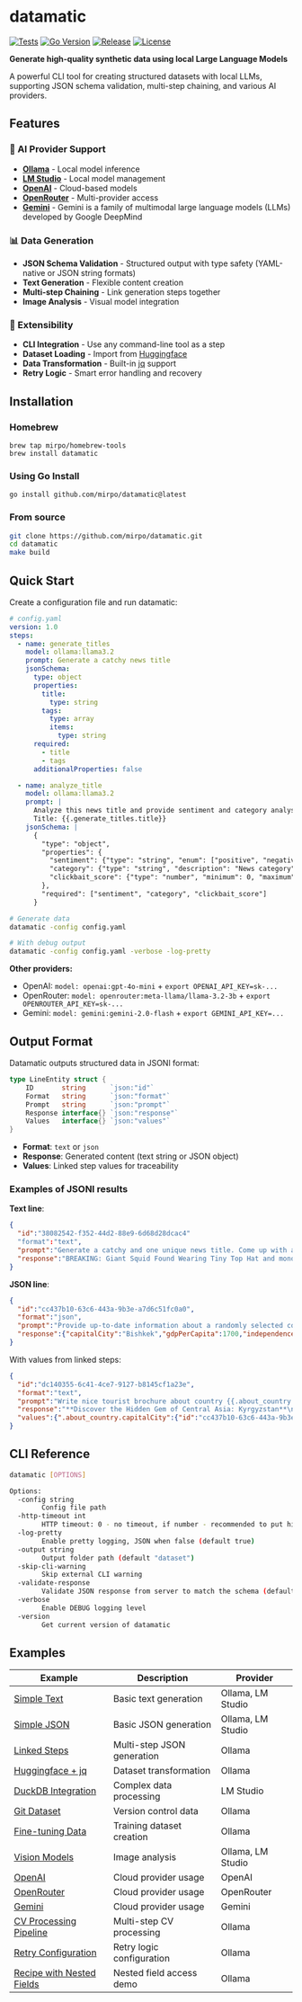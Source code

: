 # datamatic

[![Tests](https://github.com/mirpo/datamatic/actions/workflows/tests.yml/badge.svg)](https://github.com/mirpo/datamatic/actions/workflows/tests.yml)
[![Go Version](https://img.shields.io/github/go-mod/go-version/mirpo/datamatic)](https://golang.org/)
[![Release](https://img.shields.io/github/v/release/mirpo/datamatic)](https://github.com/mirpo/datamatic/releases)
[![License](https://img.shields.io/github/license/mirpo/datamatic)](https://github.com/mirpo/datamatic/blob/main/LICENSE)

**Generate high-quality synthetic data using local Large Language Models**

A powerful CLI tool for creating structured datasets with local LLMs, supporting JSON schema validation, multi-step chaining, and various AI providers.

## Features

### 🤖 AI Provider Support
- **[Ollama](https://ollama.com/download)** - Local model inference
- **[LM Studio](https://lmstudio.ai/download)** - Local model management
- **[OpenAI](https://openai.com/)** - Cloud-based models
- **[OpenRouter](https://openrouter.ai/)** - Multi-provider access
- **[Gemini](https://deepmind.google/models/gemini/)** - Gemini is a family of multimodal large language models (LLMs) developed by Google DeepMind

### 📊 Data Generation
- **JSON Schema Validation** - Structured output with type safety (YAML-native or JSON string formats)
- **Text Generation** - Flexible content creation
- **Multi-step Chaining** - Link generation steps together
- **Image Analysis** - Visual model integration

### 🔧 Extensibility
- **CLI Integration** - Use any command-line tool as a step
- **Dataset Loading** - Import from [Huggingface](https://huggingface.co/datasets)
- **Data Transformation** - Built-in [jq](https://github.com/jqlang/jq) support
- **Retry Logic** - Smart error handling and recovery

## Installation

### Homebrew

```shell
brew tap mirpo/homebrew-tools
brew install datamatic
```

### Using Go Install

```shell
go install github.com/mirpo/datamatic@latest
```

### From source

```bash
git clone https://github.com/mirpo/datamatic.git
cd datamatic
make build
```

## Quick Start

Create a configuration file and run datamatic:

```yaml
# config.yaml
version: 1.0
steps:
  - name: generate_titles
    model: ollama:llama3.2
    prompt: Generate a catchy news title
    jsonSchema:
      type: object
      properties:
        title:
          type: string
        tags:
          type: array
          items:
            type: string
      required:
        - title
        - tags
      additionalProperties: false

  - name: analyze_title
    model: ollama:llama3.2
    prompt: |
      Analyze this news title and provide sentiment and category analysis:
      Title: {{.generate_titles.title}}
    jsonSchema: |
      {
        "type": "object",
        "properties": {
          "sentiment": {"type": "string", "enum": ["positive", "negative", "neutral"]},
          "category": {"type": "string", "description": "News category"},
          "clickbait_score": {"type": "number", "minimum": 0, "maximum": 10}
        },
        "required": ["sentiment", "category", "clickbait_score"]
      }
```

```bash
# Generate data
datamatic -config config.yaml

# With debug output
datamatic -config config.yaml -verbose -log-pretty
```

**Other providers:**
- OpenAI: `model: openai:gpt-4o-mini` + `export OPENAI_API_KEY=sk-...`
- OpenRouter: `model: openrouter:meta-llama/llama-3.2-3b` + `export OPENROUTER_API_KEY=sk-...`
- Gemini: `model: gemini:gemini-2.0-flash` + `export GEMINI_API_KEY=...`

## Output Format

Datamatic outputs structured data in JSONl format:

```go
type LineEntity struct {
	ID       string      `json:"id"`
	Format   string      `json:"format"`
	Prompt   string      `json:"prompt"`
	Response interface{} `json:"response"`
	Values   interface{} `json:"values"`
}
```

- **Format**: `text` or `json`
- **Response**: Generated content (text string or JSON object)
- **Values**: Linked step values for traceability

### Examples of JSONl results

**Text line**:

```json
{
  "id":"38082542-f352-44d2-88e9-6d68d28dcac4"
  "format":"text",
  "prompt":"Generate a catchy and one unique news title. Come up with a wildly different and surprising news headline. Return only one news title per request, without any extra thinking.",
  "response":"BREAKING: Giant Squid Found Wearing Tiny Top Hat and monocle in Remote Arctic Location"
}
```

**JSON line**:

```json
{
  "id":"cc437b10-63c6-443a-9b3e-a7d6c51fc0a0",
  "format":"json",
  "prompt":"Provide up-to-date information about a randomly selected country, including its name, population, land area, UN membership status, capital city, GDP per capita, official languages, and year of independence. Return the data in a structured JSON format according to the schema below.",
  "response":{"capitalCity":"Bishkek","gdpPerCapita":1700,"independenceYear":1991,"isUNMember":true,"languages":["Kyr Kyrgyz","Russian"],"name":"Kyrgyzstan","population":6184000,"totalCountryArea":199912}
}
```

With values from linked steps:

```json
{
  "id":"dc140355-6c41-4ce7-9127-b8145cf1a23e",
  "format":"text",
  "prompt":"Write nice tourist brochure about country {{.about_country.name}}, which capital is {{.about_country.capitalCity}}, area {{.about_country.totalCountryArea}}, independenceYear: {{.about_country.independenceYear}} and official languages are {{.about_country.languages}}.",
  "response":"**Discover the Hidden Gem of Central Asia: Kyrgyzstan**\n\nTucked away in the heart of Central Asia, Kyrgyzstan is a land of breathtaking beauty, rich history, and warm hospitality. Our capital city, Bishkek, is a bustling metropolis surrounded by the stunning Tian Shan mountains, waiting to be explored.\n\n**A Brief History**\n\nKyrgyzstan gained its independence on August 31, 1991...",
  "values":{".about_country.capitalCity":{"id":"cc437b10-63c6-443a-9b3e-a7d6c51fc0a0","content":"Bishkek"},".about_country.independenceYear":{"id":"cc437b10-63c6-443a-9b3e-a7d6c51fc0a0","content":"1991"},".about_country.languages":{"id":"cc437b10-63c6-443a-9b3e-a7d6c51fc0a0","content":"Kyr Kyrgyz, Russian"},".about_country.name":{"id":"cc437b10-63c6-443a-9b3e-a7d6c51fc0a0","content":"Kyrgyzstan"},".about_country.totalCountryArea":{"id":"cc437b10-63c6-443a-9b3e-a7d6c51fc0a0","content":"199912"}}
}
```

## CLI Reference

```bash
datamatic [OPTIONS]

Options:
  -config string
        Config file path
  -http-timeout int
        HTTP timeout: 0 - no timeout, if number - recommended to put high on poor hardware (default 300)
  -log-pretty
        Enable pretty logging, JSON when false (default true)
  -output string
        Output folder path (default "dataset")
  -skip-cli-warning
        Skip external CLI warning
  -validate-response
        Validate JSON response from server to match the schema (default true)
  -verbose
        Enable DEBUG logging level
  -version
        Get current version of datamatic
```

## Examples

| Example                                                                                                                             | Description                | Provider          |
| ----------------------------------------------------------------------------------------------------------------------------------- | -------------------------- | ----------------- |
| [Simple Text](./examples/v1/1.%20simple%20text%20generation,%20not%20linked%20steps/README.md)                                      | Basic text generation      | Ollama, LM Studio |
| [Simple JSON](./examples/v1/2.%20simple%20json%20generation,%20not%20linked%20steps/README.md)                                      | Basic JSON generation      | Ollama, LM Studio |
| [Linked Steps](./examples/v1/3.%20complex%20json,%20linked%20steps/README.md)                                                       | Multi-step JSON generation | Ollama            |
| [Huggingface + jq](./examples/v1/4.%20using%20huggingface%20and%20jq%20cli/README.md)                                               | Dataset transformation     | Ollama            |
| [DuckDB Integration](./examples/v1/5.%20using%20duckdb%20to%20convert%20parquet%20huggingface%20dataset%20and%20lmstudio/README.md) | Complex data processing    | LM Studio         |
| [Git Dataset](./examples/v1/6.%20git%20dataset/README.md)                                                                           | Version control data       | Ollama            |
| [Fine-tuning Data](./examples/v1/7.%20fine-tuning%20dataset/README.md)                                                              | Training dataset creation  | Ollama            |
| [Vision Models](./examples/v1/8.%20hugginface%20images%20and%20qwen2.5vl%20or%20gemma3/README.md)                                   | Image analysis             | Ollama, LM Studio |
| [OpenAI](./examples/v1/9.%20openai-example/README.md)                                                                               | Cloud provider usage       | OpenAI            |
| [OpenRouter](./examples/v1/10.%20openrouter-example/README.md)                                                                      | Cloud provider usage       | OpenRouter        |
| [Gemini](./examples/v1/11.%20gemini-example/README.md)                                                                              | Cloud provider usage       | Gemini            |
| [CV Processing Pipeline](./examples/v1/12.%20cv-processing-pipeline/README.md)                                                      | Multi-step CV processing   | Ollama            |
| [Retry Configuration](./examples/v1/13.%20retry%20configuration%20example/README.md)                                                | Retry logic configuration  | Ollama            |
| [Recipe with Nested Fields](./examples/v1/14.%20recipe%20generation%20with%20nested%20fields/README.md)                           | Nested field access demo   | Ollama            |

